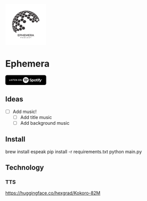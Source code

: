 <img src="assets/logo.png" width="128">

# Ephemera
<a href="https://open.spotify.com/show/0VnNk67vAT3eajVY5kuQRy?si=3l6aQPy8QMS6mQPutHhfRQ" target="_blank"><img src="assets/spotify.png" width="128"></a>

## Ideas
- [ ] Add music!
    - [ ] Add title music
    - [ ] Add background music

## Install
brew install espeak
pip install -r requirements.txt
python main.py

## Technology
### TTS
https://huggingface.co/hexgrad/Kokoro-82M